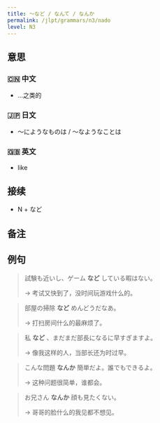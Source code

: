 ```yaml
---
title: 〜など / なんて / なんか
permalink: /jlpt/grammars/n3/nado
level: N3
---
```


## 意思

### 🇨🇳 中文

- …之类的

### 🇯🇵 日文

- 〜にようなものは / 〜なようなことは

### 🇬🇧 英文

- like

## 接续

- N + など

## 备注


## 例句

> 試験も近いし、ゲーム **など** している暇はない。
>
> → 考试又快到了，没时间玩游戏什么的。

> 部屋の掃除 **など** めんどうだなあ。
>
> → 打扫房间什么的最麻烦了。

> 私 **など** 、まだまだ部長になるに早すぎますよ。
>
> → 像我这样的人，当部长还为时过早。

> こんな問題 **なんか** 簡単だよ。誰でもできるよ。
>
> → 这种问题很简单，谁都会。

> お兄さん **なんか** 顔も見たくない。
>
> → 哥哥的脸什么的我见都不想见。

